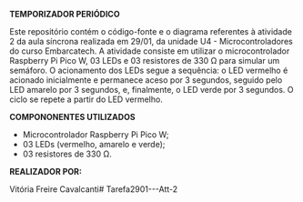 **TEMPORIZADOR PERIÓDICO**

Este repositório contém o código-fonte e o diagrama referentes à atividade 2 da aula síncrona realizada em 29/01, da unidade U4 - Microcontroladores do curso Embarcatech. A atividade consiste em utilizar o microcontrolador Raspberry Pi Pico W, 03 LEDs e 03 resistores de 330 Ω para simular um semáforo. O acionamento dos LEDs segue a sequência: o LED vermelho é acionado inicialmente e permanece aceso por 3 segundos, seguido pelo LED amarelo por 3 segundos, e, finalmente, o LED verde por 3 segundos. O ciclo se repete a partir do LED vermelho.

**COMPONONENTES UTILIZADOS**
- Microcontrolador Raspberry Pi Pico W;
- 03 LEDs (vermelho, amarelo e verde);
- 03 resistores de 330 Ω.

**REALIZADOR POR:**

Vitória Freire Cavalcanti#   T a r e f a 2 9 0 1 - - - A t t - 2  
 